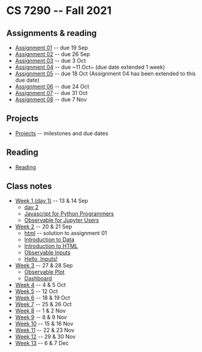 
# CS 7290 -- Fall 2021

## Assignments & reading

* [Assignment 01](./assignment01.md) -- due 19 Sep
* [Assignment 02](./assignment02.md) -- due 26 Sep
* [Assignment 03](./assignment03.md) -- due 3 Oct
* [Assignment 04](./assignment04.md) -- due ~11 Oct~ (due date extended 1 week)
* [Assignment 05](./assignment05.md) -- due 18 Oct (Assignment 04 has been extended to this due date)
* [Assignment 06](./assignment06.md) -- due 24 Oct
* [Assignment 07](./assignment07.md) -- due 31 Oct
* [Assignment 08](./assignment08.md) -- due 7 Nov

## Projects

* [Projects](./projects.md) -- milestones and due dates

## Reading

* [Reading](reading.md)

## Class notes

* [Week 1 (day 1)](./week01.md) -- 13 & 14 Sep
  * [day 2](./week01b.md)
  * [Javascript for Python Programmers](https://observablehq.com/@ballingt/javascript-for-python-programmers)
  * [Observable for Jupyter Users](https://observablehq.com/@observablehq/observable-for-jupyter-users)
* [Week 2](./week02.md) -- 20 & 21 Sep
  * [html](./html.md) -- solution to assignment 01
  * [Introduction to Data](https://observablehq.com/@observablehq/introduction-to-data)
  * [Introduction to HTML](https://observablehq.com/@observablehq/introduction-to-html)
  * [Observable Inputs](https://observablehq.com/@observablehq/inputs)
  * [Hello, Inputs!](https://observablehq.com/@observablehq/hello-inputs)
* [Week 3](./week03.md) -- 27 & 28 Sep
  * [Observable Plot](https://observablehq.com/@observablehq/plot)
  * [Dashboard](https://observablehq.com/@mbostock/dashboard)
* [Week 4](./week04.md) -- 4 & 5 Oct
* [Week 5](./week05.md) -- 12 Oct
* [Week 6](./week06.md) -- 18 & 19 Oct
* [Week 7](./week07.md) -- 25 & 26 Oct
* [Week 8](./week08.md) -- 1 & 2 Nov
* [Week 9](./week09.md) -- 8 & 9 Nov
* [Week 10](./week10.md) -- 15 & 16 Nov
* [Week 11](./week11.md) -- 22 & 23 Nov
* [Week 12](./week12.md) -- 29 & 30 Nov
* [Week 13](./week13.md) -- 6 & 7 Dec
